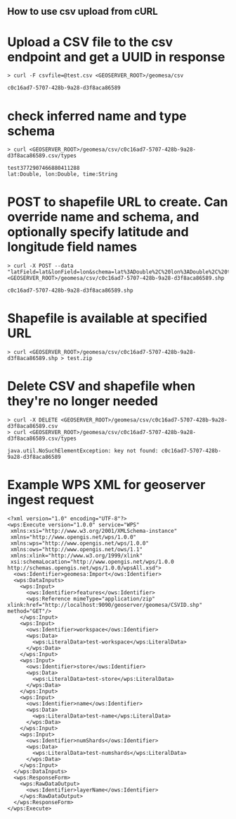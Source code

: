 ## How to use csv upload from cURL

# Upload a CSV file to the csv endpoint and get a UUID in response
    > curl -F csvfile=@test.csv <GEOSERVER_ROOT>/geomesa/csv

    c0c16ad7-5707-428b-9a28-d3f8aca86589

# check inferred name and type schema
    > curl <GEOSERVER_ROOT>/geomesa/csv/c0c16ad7-5707-428b-9a28-d3f8aca86589.csv/types
    
    test3772907466880411288
    lat:Double, lon:Double, time:String

# POST to shapefile URL to create. Can override name and schema, and optionally specify latitude and longitude field names 
    > curl -X POST --data "latField=lat&lonField=lon&schema=lat%3ADouble%2C%20lon%3ADouble%2C%20time%3ADate%2C*%20geometry%3APoint%3Asrid%3D4326%3Aindex%3Dtrue" <GEOSERVER_ROOT>/geomesa/csv/c0c16ad7-5707-428b-9a28-d3f8aca86589.shp
    
    c0c16ad7-5707-428b-9a28-d3f8aca86589.shp

# Shapefile is available at specified URL
    > curl <GEOSERVER_ROOT>/geomesa/csv/c0c16ad7-5707-428b-9a28-d3f8aca86589.shp > test.zip

# Delete CSV and shapefile when they're no longer needed
    > curl -X DELETE <GEOSERVER_ROOT>/geomesa/csv/c0c16ad7-5707-428b-9a28-d3f8aca86589.csv
    > curl <GEOSERVER_ROOT>/geomesa/csv/c0c16ad7-5707-428b-9a28-d3f8aca86589.csv/types
    
    java.util.NoSuchElementException: key not found: c0c16ad7-5707-428b-9a28-d3f8aca86589

# Example WPS XML for geoserver ingest request

    <?xml version="1.0" encoding="UTF-8"?>
    <wps:Execute version="1.0.0" service="WPS"
     xmlns:xsi="http://www.w3.org/2001/XMLSchema-instance"
     xmlns="http://www.opengis.net/wps/1.0.0"
     xmlns:wps="http://www.opengis.net/wps/1.0.0"
     xmlns:ows="http://www.opengis.net/ows/1.1"
     xmlns:xlink="http://www.w3.org/1999/xlink"
     xsi:schemaLocation="http://www.opengis.net/wps/1.0.0 http://schemas.opengis.net/wps/1.0.0/wpsAll.xsd">
      <ows:Identifier>geomesa:Import</ows:Identifier>
      <wps:DataInputs>
        <wps:Input>
          <ows:Identifier>features</ows:Identifier>
          <wps:Reference mimeType="application/zip" xlink:href="http://localhost:9090/geoserver/geomesa/CSVID.shp" method="GET"/>
        </wps:Input>
        <wps:Input>
          <ows:Identifier>workspace</ows:Identifier>
          <wps:Data>
            <wps:LiteralData>test-workspace</wps:LiteralData>
          </wps:Data>
        </wps:Input>
        <wps:Input>
          <ows:Identifier>store</ows:Identifier>
          <wps:Data>
            <wps:LiteralData>test-store</wps:LiteralData>
          </wps:Data>
        </wps:Input>
        <wps:Input>
          <ows:Identifier>name</ows:Identifier>
          <wps:Data>
            <wps:LiteralData>test-name</wps:LiteralData>
          </wps:Data>
        </wps:Input>
        <wps:Input>
          <ows:Identifier>numShards</ows:Identifier>
          <wps:Data>
            <wps:LiteralData>test-numshards</wps:LiteralData>
          </wps:Data>
        </wps:Input>
      </wps:DataInputs>
      <wps:ResponseForm>
        <wps:RawDataOutput>
          <ows:Identifier>layerName</ows:Identifier>
        </wps:RawDataOutput>
      </wps:ResponseForm>
    </wps:Execute>